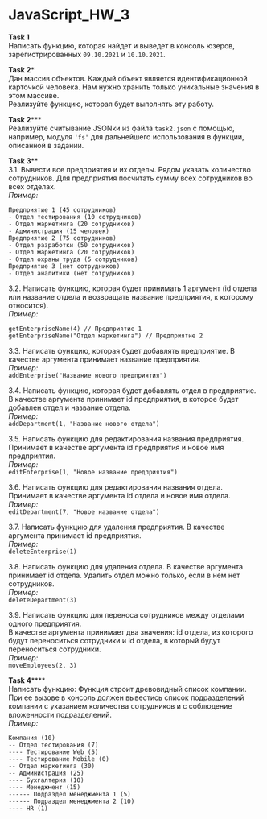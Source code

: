 # JavaScript_HW_3

**Task 1**  
Написать функцию, которая найдет и выведет в консоль юзеров, зарегистрированных `09.10.2021` и `10.10.2021`.

**Task 2***  
Дан массив объектов. Каждый объект является идентификационной карточкой человека. Нам нужно хранить только уникальные значения в этом массиве.  
Реализуйте функцию, которая будет выполнять эту работу.

**Task 2*****   
Реализуйте считывание JSONки из файла `task2.json` с помощью, например, модуля `'fs'` для дальнейшего использования в функции, описанной в задании.

**Task 3****  
3.1. Вывести все предприятия и их отделы. Рядом указать количество сотрудников. Для предприятия посчитать сумму всех сотрудников во всех отделах.  
*Пример:*
```
Предприятие 1 (45 сотрудников)
- Отдел тестирования (10 сотрудников)
- Отдел маркетинга (20 сотрудников)
- Администрация (15 человек)
Предприятие 2 (75 сотрудников)
- Отдел разработки (50 сотрудников)
- Отдел маркетинга (20 сотрудников)
- Отдел охраны труда (5 сотрудников)
Предприятие 3 (нет сотрудников)
- Отдел аналитики (нет сотрудников)
```

3.2. Написать функцию, которая будет принимать 1 аргумент (id отдела или название отдела и возвращать название предприятия, к которому относится).  
*Пример:*
```
getEnterpriseName(4) // Предприятие 1
getEnterpriseName("Отдел маркетинга") // Предприятие 2
```

3.3. Написать функцию, которая будет добавлять предприятие. В качестве аргумента принимает название предприятия.  
*Пример:*  
`addEnterprise("Название нового предприятия")`

3.4. Написать функцию, которая будет добавлять отдел в предприятие. В качестве аргумента принимает id предприятия, в которое будет добавлен отдел и название отдела.  
*Пример:*  
`addDepartment(1, "Название нового отдела")`

3.5. Написать функцию для редактирования названия предприятия. Принимает в качестве аргумента id предприятия и новое имя предприятия.  
*Пример:*  
`editEnterprise(1, "Новое название предприятия")`

3.6. Написать функцию для редактирования названия отдела. Принимает в качестве аргумента id отдела и новое имя отдела.  
*Пример:*  
`editDepartment(7, "Новое название отдела")`

3.7. Написать функцию для удаления предприятия. В качестве аргумента принимает id предприятия.  
*Пример:*  
`deleteEnterprise(1)`

3.8. Написать функцию для удаления отдела. В качестве аргумента принимает id отдела. Удалить отдел можно только, если в нем нет сотрудников.  
*Пример:*  
`deleteDepartment(3)`

3.9. Написать функцию для переноса сотрудников между отделами одного предприятия.  
В качестве аргумента принимает два значения: id отдела, из которого будут переноситься сотрудники и id отдела, в который будут переноситься сотрудники.  
*Пример:*  
`moveEmployees(2, 3)`

**Task 4******  
Написать функцию: Функция строит древовидный список компании.  
При ее вызове в консоль должен вывестись список подразделений компании с указанием количества сотрудников и с соблюдение вложенности подразделений.  
*Пример:*
```
Компания (10)
-- Отдел тестирования (7)
---- Тестирование Web (5)
---- Тестирование Mobile (0)
-- Отдел маркетинга (30)
-- Администрация (25)
---- Бухгалтерия (10)
---- Менеджмент (15)
------ Подраздел менеджмента 1 (5)
------ Подраздел менеджмента 2 (10)
---- HR (1)
```
